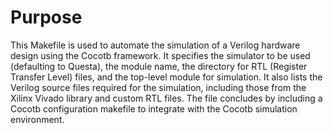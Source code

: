 # Purpose
This Makefile is used to automate the simulation of a Verilog hardware design using the Cocotb framework. It specifies the simulator to be used (defaulting to Questa), the module name, the directory for RTL (Register Transfer Level) files, and the top-level module for simulation. It also lists the Verilog source files required for the simulation, including those from the Xilinx Vivado library and custom RTL files. The file concludes by including a Cocotb configuration makefile to integrate with the Cocotb simulation environment.
